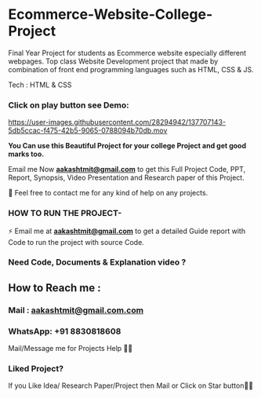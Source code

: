 # Ecommerce-Website-College-Project
Final Year Project for students as Ecommerce website especially different webpages. Top class Website Development project that made by combination of front end programming languages such as HTML, CSS &amp; JS.

Tech : HTML & CSS

### Click on play button see Demo:

https://user-images.githubusercontent.com/28294942/137707143-5db5ccac-f475-42b5-9065-0788094b70db.mov



**You Can use this Beautiful Project for your college Project and get good marks too.**

Email me Now **aakashtmit@gmail.com** to get this Full Project Code, PPT, Report, Synopsis, Video Presentation and Research paper of this Project.

💌 Feel free to contact me for any kind of help on any projects.
 
### HOW TO RUN THE PROJECT-
⚡ Email me at **aakashtmit@gmail.com** to get a detailed Guide report with Code to run the project with source Code.

### Need Code, Documents & Explanation video ? 

## How to Reach me :

### Mail : aakashtmit@gmail.com.com 

### WhatsApp: **+91 8830818608**  



Mail/Message me for Projects Help 🙏🏻

### Liked Project?
If you Like Idea/ Research Paper/Project then Mail or Click on Star button🙏🏻


